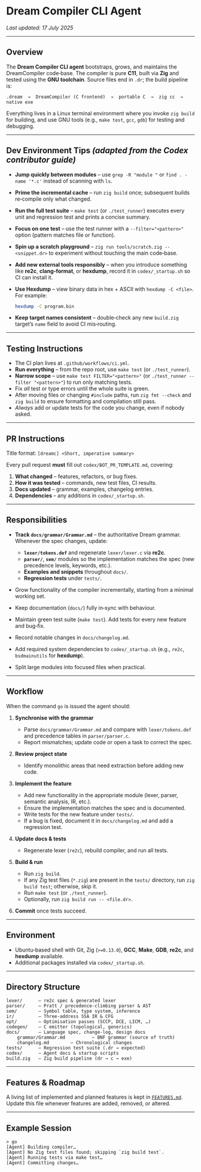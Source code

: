 # Dream Compiler CLI Agent

*Last updated: 17 July 2025*

---

## Overview

The **Dream Compiler CLI agent** bootstraps, grows, and maintains the DreamCompiler code‑base.  The compiler is pure **C11**, built via **Zig** and tested using the **GNU toolchain**.  Source files end in `.dr`; the build pipeline is:

```
.dream  →  DreamCompiler (C frontend)  →  portable C  →  zig cc  →  native exe
```

Everything lives in a Linux terminal environment where you invoke `zig build` for building, and use GNU tools (e.g., `make test`, `gcc`, `gdb`) for testing and debugging.

---

## Dev Environment Tips  *(adapted from the Codex contributor guide)*

* **Jump quickly between modules** – use `grep -R "module "` or `find . -name '*.c'` instead of scanning with `ls`.
* **Prime the incremental cache** – run `zig build` once; subsequent builds re‑compile only what changed.
* **Run the full test suite** – `make test` (or `./test_runner`) executes every unit and regression test and prints a concise summary.
* **Focus on one test** – use the test runner with a `--filter="<pattern>"` option (pattern matches file or function).
* **Spin up a scratch playground** – `zig run tools/scratch.zig -- <snippet.dr>` to experiment without touching the main code‑base.
* **Add new external tools responsibly** – when you introduce something like **re2c**, **clang‑format**, or **hexdump**, record it in `codex/_startup.sh` so CI can install it.
* **Use Hexdump** – view binary data in hex + ASCII with `hexdump -C <file>`. For example:

  ```bash
  hexdump -C program.bin
  ```
* **Keep target names consistent** – double‑check any new `build.zig` target’s `name` field to avoid CI mis‑routing.

---

## Testing Instructions

* The CI plan lives at `.github/workflows/ci.yml`.
* **Run everything** – from the repo root, use `make test` (or `./test_runner`).
* **Narrow scope** – use `make test FILTER="<pattern>"` (or `./test_runner --filter "<pattern>"`) to run only matching tests.
* Fix *all* test or type errors until the whole suite is green.
* After moving files or changing `#include` paths, run `zig fmt --check` and `zig build` to ensure formatting and compilation still pass.
* *Always* add or update tests for the code you change, even if nobody asked.

---

## PR Instructions

Title format: `[dreamc] <Short, imperative summary>`

Every pull request **must** fill out `codex/BOT_PR_TEMPLATE.md`, covering:

1. **What changed** – features, refactors, or bug fixes.
2. **How it was tested** – commands, new test files, CI results.
3. **Docs updated** – grammar, examples, changelog entries.
4. **Dependencies** – any additions in `codex/_startup.sh`.

---

## Responsibilities

* **Track `docs/grammar/Grammar.md`** – the authoritative Dream grammar.  Whenever the spec changes, update:

    * **`lexer/tokens.def`** and regenerate `lexer/lexer.c` via **re2c**.
    * **`parser/`**, **`sem/`** modules so the implementation matches the spec (new precedence levels, keywords, etc.).
    * **Examples and snippets** throughout `docs/`.
    * **Regression tests** under `tests/`.
* Grow functionality of the compiler incrementally, starting from a minimal working set.
* Keep documentation (`docs/`) fully in‑sync with behaviour.
* Maintain green test suite (`make test`).  Add tests for every new feature and bug‑fix.
* Record notable changes in `docs/changelog.md`.
* Add required system dependencies to `codex/_startup.sh` (e.g., `re2c`, `bsdmainutils` for **hexdump**).
* Split large modules into focused files when practical.

---

## Workflow

When the command `go` is issued the agent should:

1. **Synchronise with the grammar**

    * Parse `docs/grammar/Grammar.md` and compare with `lexer/tokens.def` and precedence tables in `parser/parser.c`.
    * Report mismatches; update code or open a task to correct the spec.
2. **Review project state**

    * Identify monolithic areas that need extraction before adding new code.
3. **Implement the feature**

    * Add new functionality in the appropriate module (lexer, parser, semantic analysis, IR, etc.).
    * Ensure the implementation matches the spec and is documented.
    * Write tests for the new feature under `tests/`.
    * If a bug is fixed, document it in `docs/changelog.md` and add a regression test.
4. **Update docs & tests**

    * Regenerate lexer (`re2c`), rebuild compiler, and run all tests.
5. **Build & run**

    * Run `zig build`.
    * If any Zig test files (`*.zig`) are present in the `tests/` directory, run `zig build test`; otherwise, skip it.
    * Run `make test` (or `./test_runner`).
    * Optionally, run `zig build run -- <file.dr>`.
6. **Commit** once tests succeed.

---

## Environment

* Ubuntu‑based shell with Git, Zig (`>=0.13.0`), **GCC**, **Make**, **GDB**, **re2c**, and **hexdump** available.
* Additional packages installed via `codex/_startup.sh`.

---

## Directory Structure

```
lexer/      – re2c spec & generated lexer
parser/     – Pratt / precedence‑climbing parser & AST
sem/        – Symbol table, type system, inference
ir/         – Three‑address SSA IR & CFG
opt/        – Optimisation passes (SCCP, DCE, LICM, …)
codegen/    – C emitter (topological, generics)
docs/       – Language spec, change‑log, design docs
    grammar/Grammar.md          – BNF grammar (source of truth)
    changelog.md        – Chronological changes
tests/      – Regression test suite (.dr → expected)
codex/      – Agent docs & startup scripts
build.zig   – Zig build pipeline (dr → c → exe)
```

---

## Features & Roadmap

A living list of implemented and planned features is kept in [`FEATURES.md`](FEATURES.md).  Update this file whenever features are added, removed, or altered.

---

## Example Session

```
> go
[Agent] Building compiler…
[Agent] No Zig test files found; skipping `zig build test`.
[Agent] Running tests via make test…
[Agent] Committing changes…
```